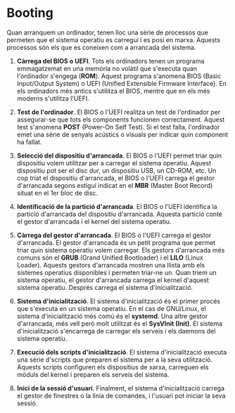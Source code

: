 # Booting

Quan arranquem un ordinador, tenen lloc una sèrie de processos que permeten que el sistema operatiu es carregui i es posi en marxa. Aquests processos són els que es coneixen com a arrancada del sistema.

1. **Càrrega del BIOS o UEFI**. Tots els ordinadors tenen un programa emmagatzemat en una memòria no volàtil que s'executa quan l'ordinador s'engega (**ROM**). Aquest programa s'anomena BIOS (Basic Input/Output System) o UEFI (Unified Extensible Firmware Interface). En els ordinadors més antics s'utilitza el BIOS, mentre que en els més moderns s'utilitza l'UEFI.

2. **Test de l'ordinador**. El BIOS o l'UEFI realitza un test de l'ordinador per assegurar-se que tots els components funcionen correctament. Aquest test s'anomena **POST** (Power-On Self Test). Si el test falla, l'ordinador emet una sèrie de senyals acústics o visuals per indicar quin component ha fallat.

3. **Selecció del dispositiu d'arrancada**. El BIOS o l'UEFI permet triar quin dispositiu volem utilitzar per a carregar el sistema operatiu. Aquest dispositiu pot ser el disc dur, un dispositiu USB, un CD-ROM, etc. Un cop triat el dispositiu d'arrancada, el BIOS o l'UEFI carrega el gestor d'arrancada segons estigui indicat en el **MBR** (Master Boot Record) situat en el 1er bloc de disc.

4. **Identificació de la partició d'arrancada**. El BIOS o l'UEFI identifica la partició d'arrancada del dispositiu d'arrancada. Aquesta partició conté el gestor d'arrancada i el kernel del sistema operatiu.

5. **Càrrega del gestor d'arrancada**. El BIOS o l'UEFI carrega el gestor d'arrancada. El gestor d'arrancada és un petit programa que permet triar quin sistema operatiu volem carregar. Els gestors d'arrancada més comuns són el **GRUB** (Grand Unified Bootloader) i el **LILO** (Linux Loader). Aquests gestors d'arrancada mostren una llista amb els sistemes operatius disponibles i permeten triar-ne un. Quan triem un sistema operatiu, el gestor d'arrancada carrega el kernel d'aquest sistema operatiu. Després carrega el sistema d'inicialització.

6. **Sistema d'inicialització**. El sistema d'inicialització és el primer procés que s'executa en un sistema operatiu. En el cas de GNU/Linux, el sistema d'inicialització més comú és el **systemd**. Una altre gestor d'arrancada, més vell però molt utilitzat és el **SysVInit (Init)**.  El sistema d'inicialització s'encarrega de carregar els serveis i els daemons del sistema operatiu.

7. **Execució dels scripts d'inicialització**. El sistema d'inicialització executa una sèrie d'scripts  que preparen el sistema per a la seva utilització. Aquests scripts configuren els dispositius de xarxa, carreguen els mòduls del kernel i preparen els serveis del sistema.

8. **Inici de la sessió d'usuari**. Finalment, el sistema d'inicialització carrega el gestor de finestres o la línia de comandes, i l'usuari pot iniciar la seva sessió.



